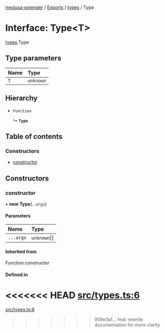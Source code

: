 [medusa-extender](../README.md) / [Exports](../modules.md) / [types](../modules/types.md) / Type

# Interface: Type<T\>

[types](../modules/types.md).Type

## Type parameters

| Name | Type |
| :------ | :------ |
| `T` | `unknown` |

## Hierarchy

- `Function`

  ↳ **`Type`**

## Table of contents

### Constructors

- [constructor](types.Type.md#constructor)

## Constructors

### constructor

• **new Type**(...`args`)

#### Parameters

| Name | Type |
| :------ | :------ |
| `...args` | `unknown`[] |

#### Inherited from

Function.constructor

#### Defined in

<<<<<<< HEAD
[src/types.ts:6](https://github.com/adrien2p/medusa-extender/blob/b52b129/src/types.ts#L6)
=======
[src/types.ts:6](https://github.com/adrien2p/medusa-extender/blob/e917dcd/src/types.ts#L6)
>>>>>>> 959e3a1... feat: rewrite documentation for more clarity

